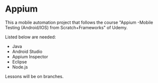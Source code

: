 # Appium
This a mobile automation project that follows the course "Appium -Mobile Testing (Android/IOS) from Scratch+Frameworks" of Udemy.

Listed below are needed:
 - Java
 - Android Studio
 - Appium Inspector
 - Eclipse
 - Node.js
 
Lessons will be on branches.

